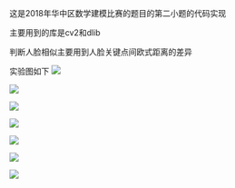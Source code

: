 这是2018年华中区数学建模比赛的题目的第二小题的代码实现

主要用到的库是cv2和dlib

判断人脸相似主要用到人脸关键点间欧式距离的差异

实验图如下
![](https://i.imgur.com/cM70mUI.jpg)


![](https://i.imgur.com/FuZh5OA.jpg)

![](https://i.imgur.com/QhD9cPU.jpg)

![](https://i.imgur.com/opxI9Kh.jpg)

![](https://i.imgur.com/9eiDfMR.jpg)

![](https://i.imgur.com/JXoryKF.png)

![](https://i.imgur.com/WAMfHeS.png)